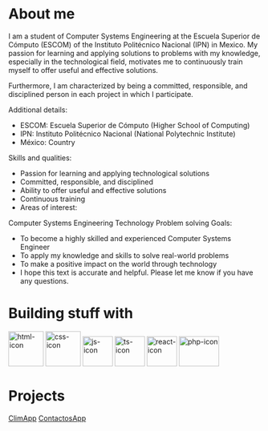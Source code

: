 # About me

I am a student of Computer Systems Engineering at the Escuela Superior de Cómputo (ESCOM) of the Instituto Politécnico Nacional (IPN) in Mexico. My passion for learning and applying solutions to problems with my knowledge, especially in the technological field, motivates me to continuously train myself to offer useful and effective solutions.

Furthermore, I am characterized by being a committed, responsible, and disciplined person in each project in which I participate.

Additional details:

- ESCOM: Escuela Superior de Cómputo (Higher School of Computing)
- IPN: Instituto Politécnico Nacional (National Polytechnic Institute)
- México: Country

Skills and qualities:

- Passion for learning and applying technological solutions
- Committed, responsible, and disciplined
- Ability to offer useful and effective solutions
- Continuous training
- Areas of interest:

Computer Systems Engineering
Technology
Problem solving
Goals:

- To become a highly skilled and experienced Computer Systems Engineer
- To apply my knowledge and skills to solve real-world problems
- To make a positive impact on the world through technology
- I hope this text is accurate and helpful. Please let me know if you have any questions. 

# Building stuff with

<p>
    <img src="https://mirayhazlo.com/wp-content/uploads/2018/09/Html5_dise%C3%B1o_web-1.png" alt="html-icon" width=70 height=70 /> 
    <img src="https://cdn.pixabay.com/photo/2017/08/05/11/16/logo-2582747_960_720.png" alt="css-icon" width=70 height=70 /> 
    <img src="https://upload.wikimedia.org/wikipedia/commons/6/6a/JavaScript-logo.png" alt="js-icon" width=60 height=60 /> 
    <img src="https://static-00.iconduck.com/assets.00/typescript-icon-icon-1024x1024-vh3pfez8.png" alt="ts-icon" width=60 height=60 /> 
    <img src="https://symbols.getvecta.com/stencil_25/72_react.76a8d36b4b.svg" alt="react-icon" width=60 height=60 /> 
    <img src="https://upload.wikimedia.org/wikipedia/commons/thumb/2/27/PHP-logo.svg/2560px-PHP-logo.svg.png" alt="php-icon" width=80 height=60 /> 
</p>

# Projects
<a href="https://github.com/devcoso/PClimApp">ClimApp</a>
<a href="https://github.com/devcoso/ContactosApp">ContactosApp</a>